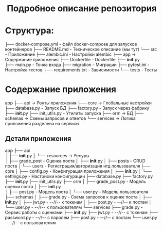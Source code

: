 <h1 align="center">Подробное описание репозитория</h1>


<h1>Структура:</h1>

├── docker-compose.yml     -  файл docker-compose для запусков контейнеров 
├── README.md              -  Техническое описание (мы тут)
└── src                    -  Приложение
    ├── alembic.ini        -  Настройки alembic
    ├── app                -> Содержание приложения
    ├── Dockerfile         -  Dockerfile
    ├── __init__.py       
    ├── main.py            -  Точка входа
    ├── migration          -  Миграции
    ├── pytest.ini         -  Настройка тестов
    ├── requirements.txt   -  Зависимости
    └── tests              -  Тесты

<h1>Содержание приложения</h1>

app
├── api                   -> Роуты приложения
├── core                  -> Глобальные настройки
├── database.py           - Запуск БД
├── factory.py            - Запуск через фабрику
├── __init__.py
├── init_utils.py         - Утилиты запуска
├── orm                   -> БД
├── schemas               -> Схемы запросов и ответов
└── services              -> Логика приложения разделена на сервисы 

<h2>Детали приложения</h2>

app
├── api                   
│   ├── __init__.py
│   └── resources        -> Ресуры    
│       ├── grade_post        - Оценка поста
│       ├── __init__.py
│       ├── posts             - CRUD поста
│       └── users             - Регистрация/авторизация итд пользователя
├── core
│   ├── config.py        - Конфигурация приложения 
│   ├── __init__.py
│   └── settings.py      - Настрйоки конфигурации
├── database.py
├── factory.py
├── __init__.py
├── init_utils.py
├── orm
│   ├── grade_post.py     - Модель оценки поста
│   ├── __init__.py  
│   ├── post.py           - Модель поста
│   └── user.py           - Модель пользователя
├── schemas
│   ├── grade.py          - Схема запросов к оценке поста
│   ├── __init__.py
│   ├── jwt.py            - --//-- к токенам
│   ├── post.py           - --//-- к постам
│   └── user.py           - --//-- к пользователям
└── services
    ├── grade.py          - Сервис работы с оценками
    ├── __init__.py
    ├── jwt.py            - --//-- с токенам
    ├── password.py       - --//-- с паролем
    ├── post.py           - --//-- с постам
    └── user.py           - --//-- с пользователям
